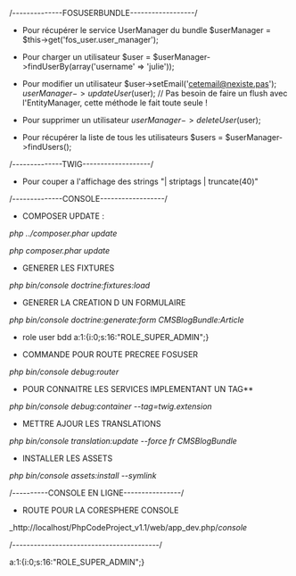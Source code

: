  /--------------FOSUSERBUNDLE------------------/

- Pour récupérer le service UserManager du bundle
 $userManager = $this->get('fos_user.user_manager');
 
- Pour charger un utilisateur
 $user = $userManager->findUserBy(array('username' => 'julie'));
 
- Pour modifier un utilisateur
 $user->setEmail('cetemail@nexiste.pas');
 $userManager->updateUser($user); // Pas besoin de faire un flush avec l'EntityManager, cette méthode le fait toute seule !
 
- Pour supprimer un utilisateur
 $userManager->deleteUser($user);
 
- Pour récupérer la liste de tous les utilisateurs
 $users = $userManager->findUsers();
 
 /--------------TWIG-------------------/
 - Pour couper a l'affichage des strings
          "| striptags | truncate(40)"
 
 
 /--------------CONSOLE------------------/
 
 - COMPOSER UPDATE :
 
 _php ../composer.phar update_
 
 _php composer.phar update_
  
 - GENERER LES FIXTURES
 
 _php bin/console doctrine:fixtures:load_
 
 - GENERER LA CREATION D UN FORMULAIRE
 
 _php bin/console doctrine:generate:form CMSBlogBundle:Article_
  
 - role user bdd
 a:1:{i:0;s:16:"ROLE_SUPER_ADMIN";}
 
 - COMMANDE POUR ROUTE PRECREE FOSUSER
 
 _php bin/console debug:router_
 
- POUR CONNAITRE LES SERVICES IMPLEMENTANT UN TAG**
 
 _php bin/console debug:container --tag=twig.extension_
 
- METTRE AJOUR LES TRANSLATIONS
 
 _php bin/console translation:update --force fr CMSBlogBundle_
 
- INSTALLER LES ASSETS
 
 _php bin/console assets:install --symlink_
 
 /----------CONSOLE EN LIGNE----------------/ 
 
 - ROUTE POUR LA CORESPHERE CONSOLE
 
 _http://localhost/PhpCodeProject_v1.1/web/app_dev.php/_console_
 
 /-----------------------------------------/
 
 a:1:{i:0;s:16:"ROLE_SUPER_ADMIN";}